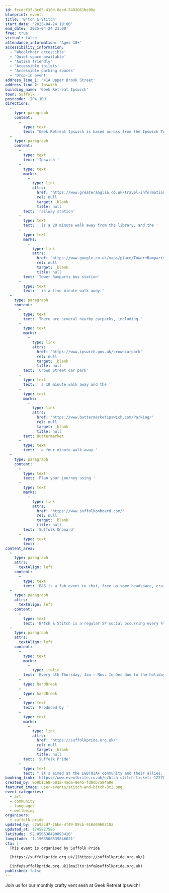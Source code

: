 ```yaml
---
id: fccdcf3f-8c05-410d-8ebd-5402061be90e
blueprint: events
title: 'B*tch & Stitch'
start_date: '2025-04-24 19:00'
end_date: '2025-04-24 21:00'
free: true
virtual: false
attendance_information: 'Ages 18+'
accessibility_information:
  - 'Wheelchair accessible'
  - 'Quiet space available'
  - 'Autism friendly'
  - 'Accessible toilets'
  - 'Accessible parking spaces'
  - 'Drop-in event'
address_line_1: '41A Upper Brook Street'
address_line_2: Ipswich
building_name: 'Geek Retreat Ipswich'
town: Suffolk
postcode: 'IP4 1DU'
directions:
  -
    type: paragraph
    content:
      -
        type: text
        text: "Geek Retreat Ipswich is based across from the Ipswich Town Sainsbury's."
  -
    type: paragraph
    content:
      -
        type: text
        text: 'Ipswich '
      -
        type: text
        marks:
          -
            type: link
            attrs:
              href: 'https://www.greateranglia.co.uk/travel-information/station-information/ips'
              rel: null
              target: _blank
              title: null
        text: 'railway station'
      -
        type: text
        text: ' is a 20 minute walk away from the library, and the '
      -
        type: text
        marks:
          -
            type: link
            attrs:
              href: 'https://www.google.co.uk/maps/place/Tower+Ramparts+bus+station/@52.0590456,1.1530657,17z/data=!4m23!1m16!4m15!1m6!1m2!1s0x47d9a1d34396d717:0xe270c06e32b8a13f!2sTower+Ramparts+bus+station,+Ipswich!2m2!1d1.154715!2d52.059341!1m6!1m2!1s0x47d9a1d4b1ce6d1f:0xd66f77daa10f45b6!2sCounty+Library,+Northgate+St,+Ipswich+IP1+3DE!2m2!1d1.1565145!2d52.0587199!3e2!3m5!1s0x47d9a1d34396d717:0xe270c06e32b8a13f!8m2!3d52.059341!4d1.154715!16s%2Fg%2F1q67cvcv8?entry=ttu'
              rel: null
              target: _blank
              title: null
        text: 'Tower Ramparts bus station'
      -
        type: text
        text: ' is a five minute walk away.'
  -
    type: paragraph
    content:
      -
        type: text
        text: 'There are several nearby carparks, including '
      -
        type: text
        marks:
          -
            type: link
            attrs:
              href: 'https://www.ipswich.gov.uk/crowncarpark'
              rel: null
              target: _blank
              title: null
        text: 'Crown Street car park'
      -
        type: text
        text: ' a 10 minute walk away and the '
      -
        type: text
        marks:
          -
            type: link
            attrs:
              href: 'https://www.buttermarketipswich.com/Parking/'
              rel: null
              target: _blank
              title: null
        text: Buttermarket
      -
        type: text
        text: ' a four minute walk away.'
  -
    type: paragraph
    content:
      -
        type: text
        text: 'Plan your journey using '
      -
        type: text
        marks:
          -
            type: link
            attrs:
              href: 'https://www.suffolkonboard.com/'
              rel: null
              target: _blank
              title: null
        text: 'Suffolk Onboard'
      -
        type: text
        text: .
content_area:
  -
    type: paragraph
    attrs:
      textAlign: left
    content:
      -
        type: text
        text: 'B&S is a fab event to chat, free up some headspace, craft if you can and admire some pretty cool creatives. Fancy joining in? No skills needed. Any craft will do. Endless topics to rant about. This is your invitation to come along, solo or bring a friend for moral support.'
  -
    type: paragraph
    attrs:
      textAlign: left
    content:
      -
        type: text
        text: 'B*tch & Stitch is a regular SP social occurring every 4th Thursday of the month*.'
  -
    type: paragraph
    attrs:
      textAlign: left
    content:
      -
        type: text
        marks:
          -
            type: italic
        text: 'Every 4th Thursday, Jan – Nov. In Dec due to the holiday period, B&S occurs on the 3rd Thursday'
      -
        type: hardBreak
      -
        type: hardBreak
      -
        type: text
        text: 'Produced by '
      -
        type: text
        marks:
          -
            type: link
            attrs:
              href: 'https://suffolkpride.org.uk/'
              rel: null
              target: _blank
              title: null
        text: 'Suffolk Pride'
      -
        type: text
        text: " it's aimed at the LGBTQIA+ community and their allies. However, B&S is about providing a safe space to vent about your week/month, have a catch up, bit of a gossip and enjoy some crafting if you're capable. If you can respect the space, practice kindness and join in, you're welcome to drop by."
booking_link: 'https://www.eventbrite.co.uk/e/btch-stitch-tickets-1227831329559?utm-campaign=social&utm-content=attendeeshare&utm-medium=discovery&utm-term=listing&utm-source=cp&aff=ebdsshcopyurl'
created_by: 969b1c68-6812-4ada-8e45-fd8db7a94a9e
featured_image: user-events/stitch-and-bitch-3x2.png
event_categories:
  - art
  - community
  - languages
  - wellbeing
organisers:
  - suffolk-pride
updated_by: c2a9acd7-26be-4f49-89cb-918d0960210a
updated_at: 1745827586
latitude: '52.056538490893416'
longitude: '1.1563508839846621'
cta: |-
  This event is organised by Suffolk Pride

  [https://suffolkpride.org.uk/](https://suffolkpride.org.uk/)

  [info@suffolkpride.org.uk](mailto:info@suffolkpride.org.uk)
published: false
---
```

Join us for our monthly crafty vent sesh at Geek Retreat Ipswich!